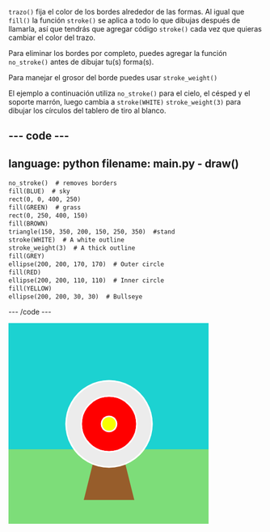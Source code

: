`trazo()` fija el color de los bordes alrededor de las formas. Al igual que `fill()` la función `stroke()` se aplica a todo lo que dibujas después de llamarla, así que tendrás que agregar código `stroke()` cada vez que quieras cambiar el color del trazo.

Para eliminar los bordes por completo, puedes agregar la función `no_stroke()` antes de dibujar tu(s) forma(s).

Para manejar el grosor del borde puedes usar `stroke_weight()`

El ejemplo a continuación utiliza `no_stroke()` para el cielo, el césped y el soporte marrón, luego cambia a `stroke(WHITE)` `stroke_weight(3)` para dibujar los círculos del tablero de tiro al blanco.

--- code ---
---
language: python
filename: main.py - draw()
---

    no_stroke()  # removes borders
    fill(BLUE)  # sky
    rect(0, 0, 400, 250)
    fill(GREEN)  # grass
    rect(0, 250, 400, 150)
    fill(BROWN) 
    triangle(150, 350, 200, 150, 250, 350)  #stand
    stroke(WHITE)  # A white outline
    stroke_weight(3)  # A thick outline
    fill(GREY)
    ellipse(200, 200, 170, 170)  # Outer circle
    fill(RED)
    ellipse(200, 200, 110, 110)  # Inner circle
    fill(YELLOW)
    ellipse(200, 200, 30, 30)  # Bullseye

--- /code ---

![An archery scene with thick, white borders on the circles and no borders on the rectangles or triangle.](images/outline-circles.png)
